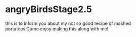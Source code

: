 # angryBirdsStage2.5
this is to inform you about my not so good recipe of mashed portatoes.Come enjoy making this along with me!


